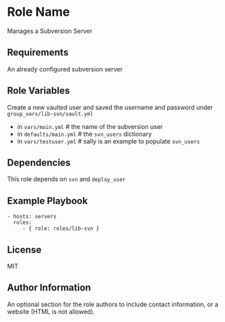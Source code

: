 Role Name
=========

Manages a Subversion Server

Requirements
------------

An already configured subversion server

Role Variables
--------------

Create a new vaulted user and saved the username and password under `group_vars/lib-svn/vault.yml`

* in `vars/main.yml` # the name of the subversion user
* in `defaults/main.yml` # the `svn_users` dictionary 
* in `vars/testuser.yml` # sally is an example to populate `svn_users`



Dependencies
------------

This role depends on `svn` and `deploy_user`

Example Playbook
----------------

    - hosts: servers
      roles:
         - { role: roles/lib-svn }

License
-------

MIT

Author Information
------------------

An optional section for the role authors to include contact information, or a
website (HTML is not allowed).
